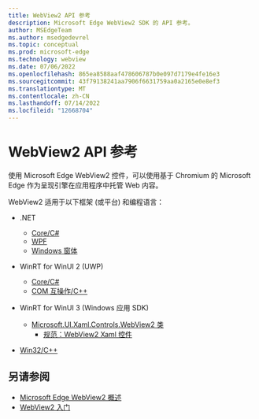 ```yaml
---
title: WebView2 API 参考
description: Microsoft Edge WebView2 SDK 的 API 参考。
author: MSEdgeTeam
ms.author: msedgedevrel
ms.topic: conceptual
ms.prod: microsoft-edge
ms.technology: webview
ms.date: 07/06/2022
ms.openlocfilehash: 865ea8588aaf478606787b0e097d7179e4fe16e3
ms.sourcegitcommit: 43f79138241aa7906f6631759aa0a2165e0e8ef3
ms.translationtype: MT
ms.contentlocale: zh-CN
ms.lasthandoff: 07/14/2022
ms.locfileid: "12668704"
---
```

# <a name="webview2-api-reference"></a>WebView2 API 参考

使用 Microsoft Edge WebView2 控件，可以使用基于 Chromium 的 Microsoft Edge 作为呈现引擎在应用程序中托管 Web 内容。

WebView2 适用于以下框架 (或平台) 和编程语言：

* .NET
   * [Core/C#](/dotnet/api/microsoft.web.webview2.core)
   * [WPF](/dotnet/api/microsoft.web.webview2.wpf)
   * [Windows 窗体](/dotnet/api/microsoft.web.webview2.winforms)

* WinRT for WinUI 2 (UWP) 
   * [Core/C#](/microsoft-edge/webview2/reference/winrt/microsoft_web_webview2_core/index)
   * [COM 互操作/C++](/microsoft-edge/webview2/reference/winrt/interop/index)

* WinRT for WinUI 3 (Windows 应用 SDK) 
   * [Microsoft.UI.Xaml.Controls.WebView2 类](/windows/windows-app-sdk/api/winrt/microsoft.ui.xaml.controls.webview2)
      * [规范：WebView2 Xaml 控件](https://github.com/microsoft/microsoft-ui-xaml-specs/blob/master/active/WebView2/WebView2_spec.md)<!-- changing master to main doesn't work 5/19/2022 -->

* [Win32/C++](/microsoft-edge/webview2/reference/win32/index)


<!-- ====================================================================== -->
## <a name="see-also"></a>另请参阅

* [Microsoft Edge WebView2 概述](index.md)
* [WebView2 入门](get-started/get-started.md)
